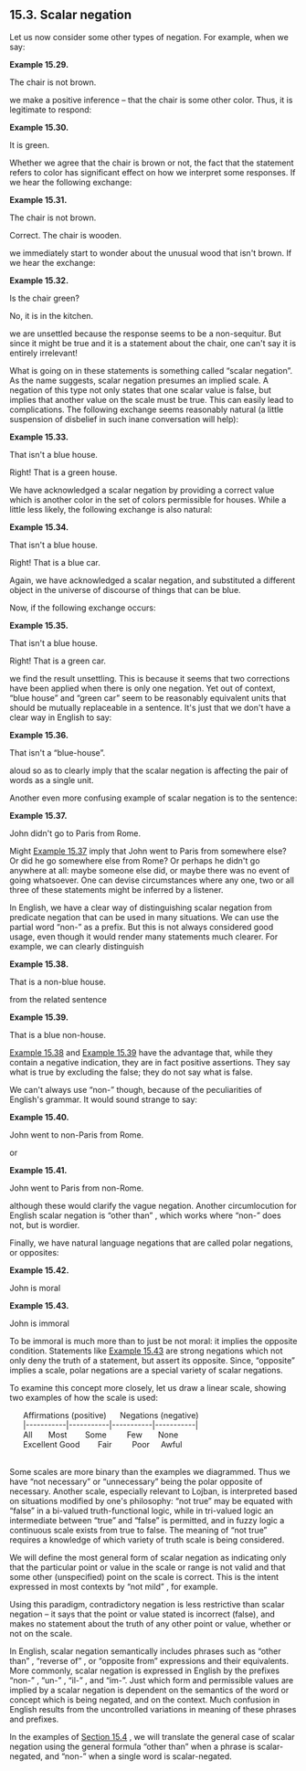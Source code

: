 <a id="section-scalar-negation"></a>15.3. <a id="c15s3"></a>Scalar negation
---------------------------------------------------------------------------

Let us now consider some other types of negation. For example, when we say:

<div class="example">
<a id="example-random-id-GJga"></a>

**Example 15.29. <a id="c15e3d1"></a>** 

The chair is not brown.

</div>  

we make a positive inference – that the chair is some other color. Thus, it is legitimate to respond:

<div class="example">
<a id="example-random-id-DDN8"></a>

**Example 15.30. <a id="c15e3d2"></a>** 

It is green.

</div>  

Whether we agree that the chair is brown or not, the fact that the statement refers to color has significant effect on how we interpret some responses. If we hear the following exchange:

<div class="example">
<a id="example-random-id-muQB"></a>

**Example 15.31. <a id="c15e3d3"></a>** 

The chair is not brown.

Correct. The chair is wooden.

</div>  

we immediately start to wonder about the unusual wood that isn't brown. If we hear the exchange:

<div class="example">
<a id="example-random-id-MxWM"></a>

**Example 15.32. <a id="c15e3d4"></a>** 

Is the chair green?

No, it is in the kitchen.

</div>  

we are unsettled because the response seems to be a non-sequitur. But since it might be true and it is a statement about the chair, one can't say it is entirely irrelevant!

What is going on in these statements is something called “scalar negation”. As the name suggests, scalar negation presumes an implied scale. A negation of this type not only states that one scalar value is false, but implies that another value on the scale must be true. This can easily lead to complications. The following exchange seems reasonably natural (a little suspension of disbelief in such inane conversation will help):

<div class="example">
<a id="example-random-id-s5DJ"></a>

**Example 15.33. <a id="c15e3d5"></a>** 

That isn't a blue house.

Right! That is a green house.

</div>  

We have acknowledged a scalar negation by providing a correct value which is another color in the set of colors permissible for houses. While a little less likely, the following exchange is also natural:

<div class="example">
<a id="example-random-id-M472"></a>

**Example 15.34. <a id="c15e3d6"></a>** 

That isn't a blue house.

Right! That is a blue car.

</div>  

Again, we have acknowledged a scalar negation, and substituted a different object in the universe of discourse of things that can be blue.

Now, if the following exchange occurs:

<div class="example">
<a id="example-random-id-sq36"></a>

**Example 15.35. <a id="c15e3d7"></a>** 

That isn't a blue house.

Right! That is a green car.

</div>  

we find the result unsettling. This is because it seems that two corrections have been applied when there is only one negation. Yet out of context, “blue house” and “green car” seem to be reasonably equivalent units that should be mutually replaceable in a sentence. It's just that we don't have a clear way in English to say:

<div class="example">
<a id="example-random-id-hd0I"></a>

**Example 15.36. <a id="c15e3d8"></a>** 

That isn't a “blue-house”.

</div>  

aloud so as to clearly imply that the scalar negation is affecting the pair of words as a single unit.

Another even more confusing example of scalar negation is to the sentence:

<div class="example">
<a id="example-random-id-JTrd"></a>

**Example 15.37. <a id="c15e3d9"></a>** 

John didn't go to Paris from Rome.

</div>  

Might [Example 15.37](../section-scalar-negation#example-random-id-JTrd) imply that John went to Paris from somewhere else? Or did he go somewhere else from Rome? Or perhaps he didn't go anywhere at all: maybe someone else did, or maybe there was no event of going whatsoever. One can devise circumstances where any one, two or all three of these statements might be inferred by a listener.

In English, we have a clear way of distinguishing scalar negation from predicate negation that can be used in many situations. We can use the partial word “non-” as a prefix. But this is not always considered good usage, even though it would render many statements much clearer. For example, we can clearly distinguish

<div class="example">
<a id="example-random-id-gN3C"></a>

**Example 15.38. <a id="c15e3d10"></a>** 

That is a non-blue house.

</div>  

from the related sentence

<div class="example">
<a id="example-random-id-GtQC"></a>

**Example 15.39. <a id="c15e3d11"></a>** 

That is a blue non-house.

</div>  

[Example 15.38](../section-scalar-negation#example-random-id-gN3C) and [Example 15.39](../section-scalar-negation#example-random-id-GtQC) have the advantage that, while they contain a negative indication, they are in fact positive assertions. They say what is true by excluding the false; they do not say what is false.

We can't always use “non-” though, because of the peculiarities of English's grammar. It would sound strange to say:

<div class="example">
<a id="example-random-id-A3yR"></a>

**Example 15.40. <a id="c15e3d12"></a>** 

John went to non-Paris from Rome.

</div>  

or

<div class="example">
<a id="example-random-id-sn2I"></a>

**Example 15.41. <a id="c15e3d13"></a>** 

John went to Paris from non-Rome.

</div>  

although these would clarify the vague negation. Another circumlocution for English scalar negation is “other than” , which works where “non-” does not, but is wordier.

Finally, we have natural language negations that are called polar negations, or opposites:

<div class="example">
<a id="example-random-id-qh2s"></a>

**Example 15.42. <a id="c15e3d14"></a>** 

John is moral

</div>  
<div class="example">
<a id="example-random-id-qh3s"></a>

**Example 15.43. <a id="c15e3d15"></a>** 

John is immoral

</div>  

To be immoral is much more than to just be not moral: it implies the opposite condition. Statements like [Example 15.43](../section-scalar-negation#example-random-id-qh3s) are strong negations which not only deny the truth of a statement, but assert its opposite. Since, “opposite” implies a scale, polar negations are a special variety of scalar negations.

To examine this concept more closely, let us draw a linear scale, showing two examples of how the scale is used:

      Affirmations (positive)      Negations (negative)  
      |-----------|-----------|-----------|-----------|  
      All       Most        Some         Few       None  
      Excellent Good        Fair         Poor     Awful  
    

Some scales are more binary than the examples we diagrammed. Thus we have “not necessary” or “unnecessary” being the polar opposite of necessary. Another scale, especially relevant to Lojban, is interpreted based on situations modified by one's philosophy: “not true” may be equated with “false” in a bi-valued truth-functional logic, while in tri-valued logic an intermediate between “true” and “false” is permitted, and in fuzzy logic a continuous scale exists from true to false. The meaning of “not true” requires a knowledge of which variety of truth scale is being considered.

We will define the most general form of scalar negation as indicating only that the particular point or value in the scale or range is not valid and that some other (unspecified) point on the scale is correct. This is the intent expressed in most contexts by “not mild” , for example.

Using this paradigm, contradictory negation is less restrictive than scalar negation – it says that the point or value stated is incorrect (false), and makes no statement about the truth of any other point or value, whether or not on the scale.

In English, scalar negation semantically includes phrases such as “other than” , “reverse of” , or “opposite from” expressions and their equivalents. More commonly, scalar negation is expressed in English by the prefixes “non-” , “un-” , “il-” , and “im-”. Just which form and permissible values are implied by a scalar negation is dependent on the semantics of the word or concept which is being negated, and on the context. Much confusion in English results from the uncontrolled variations in meaning of these phrases and prefixes.

In the examples of [Section 15.4](../section-nahe) , we will translate the general case of scalar negation using the general formula “other than” when a phrase is scalar-negated, and “non-” when a single word is scalar-negated.